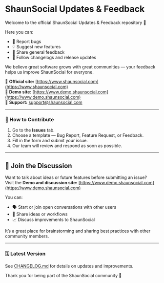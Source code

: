 # ShaunSocial Updates & Feedback

Welcome to the official ShaunSocial Updates & Feedback repository 🎉

Here you can:
- 🐞 Report bugs
- 💡 Suggest new features
- 💬 Share general feedback
- 📰 Follow changelogs and release updates

We believe great software grows with great communities — your feedback helps us improve ShaunSocial for everyone.

🔗 **Official site:** [https://www.shaunsocial.com](https://www.shaunsocial.com)  
🔗 **Demo site:** [https://www.demo.shaunsocial.com](https://www.demo.shaunsocial.com)  
📧 **Support:** support@shaunsocial.com  

---

### 🧩 How to Contribute
1. Go to the **Issues** tab.
2. Choose a template — Bug Report, Feature Request, or Feedback.
3. Fill in the form and submit your issue.
4. Our team will review and respond as soon as possible.

---
## 💬 Join the Discussion

Want to talk about ideas or future features before submitting an issue?  
Visit the **Demo and discussion site:** [https://www.demo.shaunsocial.com](https://www.demo.shaunsocial.com)  

You can:
- 🗣️ Start or join open conversations with other users  
- 💭 Share ideas or workflows  
- 📈 Discuss improvements to ShaunSocial  

It’s a great place for brainstorming and sharing best practices with other community members.

---

### 🗓️ Latest Version
See [CHANGELOG.md](CHANGELOG.md) for details on updates and improvements.

Thank you for being part of the ShaunSocial community 💙

